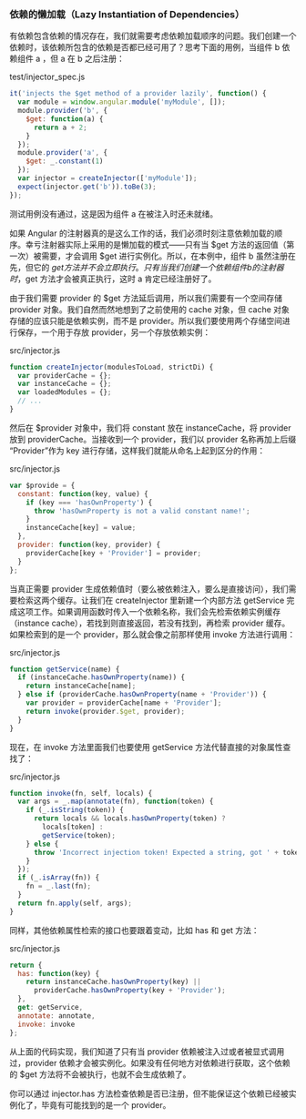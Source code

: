 ### 依赖的懒加载（Lazy Instantiation of Dependencies）

有依赖包含依赖的情况存在，我们就需要考虑依赖加载顺序的问题。我们创建一个依赖时，该依赖所包含的依赖是否都已经可用了？思考下面的用例，当组件 b 依赖组件 a ，但 a 在 b 之后注册：

test/injector\_spec.js

```js
it('injects the $get method of a provider lazily', function() {
  var module = window.angular.module('myModule', []);
  module.provider('b', {
    $get: function(a) {
      return a + 2;
    }
  });
  module.provider('a', {
    $get: _.constant(1)
  });
  var injector = createInjector(['myModule']);
  expect(injector.get('b')).toBe(3);
});
```

测试用例没有通过，这是因为组件 a 在被注入时还未就绪。

如果 Angular 的注射器真的是这么工作的话，我们必须时刻注意依赖加载的顺序。幸亏注射器实际上采用的是懒加载的模式——只有当 $get 方法的返回值（第一次）被需要，才会调用 $get 进行实例化。所以，在本例中，组件 b 虽然注册在先，但它的 $get 方法并不会立即执行。只有当我们创建一个依赖组件 b 的注射器时，$get 方法才会被真正执行，这时 a 肯定已经注册好了。

由于我们需要 provider 的 $get 方法延后调用，所以我们需要有一个空间存储 provider 对象。我们自然而然地想到了之前使用的 cache 对象，但 cache 对象存储的应该只能是依赖实例，而不是 provider。所以我们要使用两个存储空间进行保存，一个用于存放 provider，另一个存放依赖实例：

src/injector.js

```js
function createInjector(modulesToLoad, strictDi) {
  var providerCache = {};
  var instanceCache = {};
  var loadedModules = {};
  // ...
}
```

然后在 $provider 对象中，我们将 constant 放在 instanceCache，将 provider 放到 providerCache。当接收到一个 provider，我们以 provider 名称再加上后缀 “Provider”作为 key 进行存储，这样我们就能从命名上起到区分的作用：

src/injector.js

```js
var $provide = {
  constant: function(key, value) {
    if (key === 'hasOwnProperty') {
      throw 'hasOwnProperty is not a valid constant name!';
    }
    instanceCache[key] = value;
  },
  provider: function(key, provider) {
    providerCache[key + 'Provider'] = provider;
  }
};
```

当真正需要 provider 生成依赖值时（要么被依赖注入，要么是直接访问），我们需要检索这两个缓存。让我们在 createInjector 里新建一个内部方法 getService 完成这项工作。如果调用函数时传入一个依赖名称，我们会先检索依赖实例缓存（instance cache），若找到则直接返回，若没有找到，再检索 provider 缓存。如果检索到的是一个 provider，那么就会像之前那样使用 invoke 方法进行调用：

src/injector.js

```js
function getService(name) {
  if (instanceCache.hasOwnProperty(name)) {
    return instanceCache[name];
  } else if (providerCache.hasOwnProperty(name + 'Provider')) {
    var provider = providerCache[name + 'Provider'];
    return invoke(provider.$get, provider);
  }
}
```

现在，在 invoke 方法里面我们也要使用 getService 方法代替直接的对象属性查找了：

src/injector.js

```js
function invoke(fn, self, locals) {
  var args = _.map(annotate(fn), function(token) {
    if (_.isString(token)) {
      return locals && locals.hasOwnProperty(token) ?
        locals[token] :
        getService(token);
    } else {
      throw 'Incorrect injection token! Expected a string, got ' + token;
    }
  });
  if (_.isArray(fn)) {
    fn = _.last(fn);
  }
  return fn.apply(self, args);
}
```

同样，其他依赖属性检索的接口也要跟着变动，比如 has 和 get 方法：

src/injector.js

```js
return {
  has: function(key) {
    return instanceCache.hasOwnProperty(key) ||
      providerCache.hasOwnProperty(key + 'Provider');
  },
  get: getService,
  annotate: annotate,
  invoke: invoke
};
```

从上面的代码实现，我们知道了只有当 provider 依赖被注入过或者被显式调用过，provider 依赖才会被实例化。如果没有任何地方对依赖进行获取，这个依赖的 $get 方法将不会被执行，也就不会生成依赖了。

你可以通过 injector.has 方法检查依赖是否已注册，但不能保证这个依赖已经被实例化了，毕竟有可能找到的是一个 provider。

